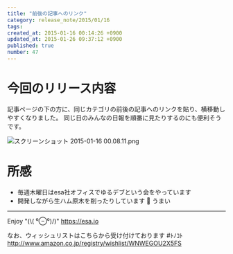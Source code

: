 ```yaml
---
title: "前後の記事へのリンク"
category: release_note/2015/01/16
tags: 
created_at: 2015-01-16 00:14:26 +0900
updated_at: 2015-01-26 09:37:12 +0900
published: true
number: 47
---
```


# 今回のリリース内容

記事ページの下の方に、同じカテゴリの前後の記事へのリンクを貼り、横移動しやすくなりました。
同じ日のみんなの日報を順番に見たりするのにも便利そうです。


![スクリーンショット 2015-01-16 00.08.11.png](https://img.esa.io/uploads/production/pictures/105/3124/image/971098c16d2f9be299bcff4e794a2b49.png)

# 所感

- 毎週木曜日はesa社オフィスでゆるデブという会をやっています
- 開発しながら生ハム原木を削ったりしています :meat_on_bone: うまい

---
Enjoy "(\\( ⁰⊖⁰)/)"
https://esa.io

なお、ウィッシュリストはこちらから受け付けております #ﾄﾉｺﾄ
http://www.amazon.co.jp/registry/wishlist/WNWEGOU2X5FS
